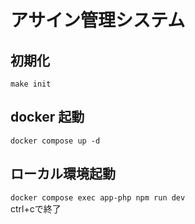 # アサイン管理システム
## 初期化
`make init`

## docker 起動
`docker compose up -d`

## ローカル環境起動
`docker compose exec app-php npm run dev`<br>
ctrl+cで終了

